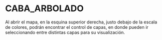 # CABA_ARBOLADO

Al abrir el mapa, en la esquina superior derecha, justo debajo de la escala de colores, podrán encontrar el control de capas, en donde pueden ir seleccionando entre distintas capas para su visualización.
